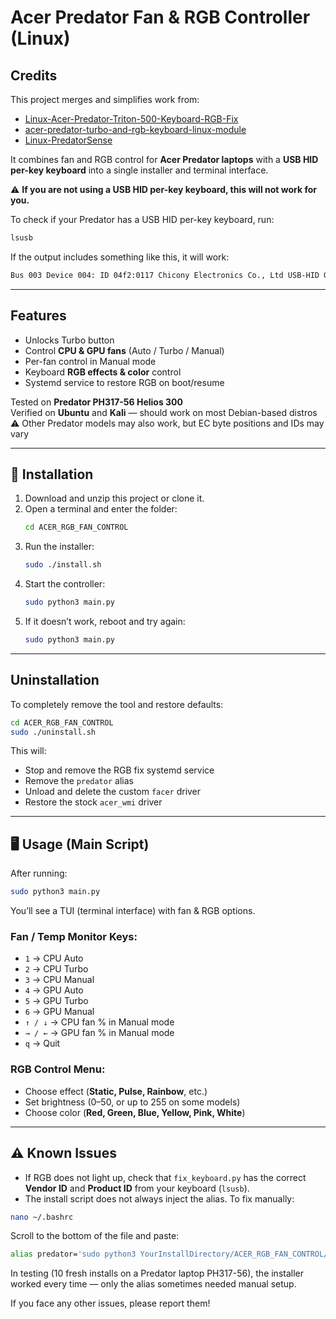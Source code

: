 # Acer Predator Fan & RGB Controller (Linux)

## Credits

This project merges and simplifies work from:
- [Linux-Acer-Predator-Triton-500-Keyboard-RGB-Fix](#https://github.com/DoStraTech)
- [acer-predator-turbo-and-rgb-keyboard-linux-module](#https://github.com/JafarAkhondali)
- [Linux-PredatorSense](#https://github.com/snowyoneill)

It combines fan and RGB control for **Acer Predator laptops** with a **USB HID per-key keyboard** into a single installer and terminal interface.

⚠️ **If you are not using a USB HID per-key keyboard, this will not work for you.**

To check if your Predator has a USB HID per-key keyboard, run:
```bash
lsusb
```
If the output includes something like this, it will work:
```bash
Bus 003 Device 004: ID 04f2:0117 Chicony Electronics Co., Ltd USB-HID Gaming Keyboard (C)
```

---

## Features
- Unlocks Turbo button
- Control **CPU & GPU fans** (Auto / Turbo / Manual)
- Per-fan control in Manual mode
- Keyboard **RGB effects & color** control
- Systemd service to restore RGB on boot/resume

Tested on **Predator PH317-56 Helios 300**  
Verified on **Ubuntu** and **Kali** — should work on most Debian-based distros  
⚠️ Other Predator models may also work, but EC byte positions and IDs may vary

---

## 🚀 Installation
1. Download and unzip this project or clone it.  
2. Open a terminal and enter the folder:
   ```bash
   cd ACER_RGB_FAN_CONTROL
   ```
3. Run the installer:
   ```bash
   sudo ./install.sh
   ```
4. Start the controller:
   ```bash
   sudo python3 main.py
   ```
5. If it doesn’t work, reboot and try again:
   ```bash
   sudo python3 main.py
   ```

---

## Uninstallation
To completely remove the tool and restore defaults:
```bash
cd ACER_RGB_FAN_CONTROL
sudo ./uninstall.sh
```

This will:
- Stop and remove the RGB fix systemd service  
- Remove the `predator` alias  
- Unload and delete the custom `facer` driver  
- Restore the stock `acer_wmi` driver  

---

## 🖥️ Usage (Main Script)
After running:
```bash
sudo python3 main.py
```
You’ll see a TUI (terminal interface) with fan & RGB options.

### Fan / Temp Monitor Keys:
- `1` → CPU Auto  
- `2` → CPU Turbo  
- `3` → CPU Manual  
- `4` → GPU Auto  
- `5` → GPU Turbo  
- `6` → GPU Manual  
- `↑ / ↓` → CPU fan % in Manual mode  
- `→ / ←` → GPU fan % in Manual mode  
- `q` → Quit  

### RGB Control Menu:
- Choose effect (**Static, Pulse, Rainbow**, etc.)  
- Set brightness (0–50, or up to 255 on some models)  
- Choose color (**Red, Green, Blue, Yellow, Pink, White**)  

---

## ⚠️ Known Issues
- If RGB does not light up, check that `fix_keyboard.py` has the correct **Vendor ID** and **Product ID** from your keyboard (`lsusb`).  
- The install script does not always inject the alias. To fix manually:

```bash
nano ~/.bashrc
```

Scroll to the bottom of the file and paste:
```bash
alias predator='sudo python3 YourInstallDirectory/ACER_RGB_FAN_CONTROL/main.py'
```

In testing (10 fresh installs on a Predator laptop PH317-56), the installer worked every time — only the alias sometimes needed manual setup.  

If you face any other issues, please report them!
